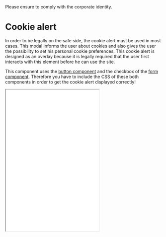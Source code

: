 <AlertInfo alertHeadline="Modifiable">
Please ensure to comply with the corporate identity.
</AlertInfo>

# Cookie alert

In order to be legally on the safe side, the cookie alert must be used in most cases. This modal informs the user about cookies and also gives the user the possibility to set his personal cookie preferences. This cookie alert is designed as an overlay because it is legally required that the user first interacts with this element before he can use the site.

This component uses the [button component](../Button/Button.md) and the checkbox of the [form component](../Form/Form.md). Therefore you have to include the CSS of these both components in order to get the cookie alert displayed correctly!

<ContentRack
    fields='
        "preview": {
            "src": "examples/CookieAlertExample.html",
            "type": "link"
        },
        "<html>":{
            "src": "examples/CookieAlertExample.html",
            "type": "content",
            "selector": "#app"
        }
    '
 />

<Iframe src="examples/CookieAlertExample.html" style="min-height: 28.5rem; max-height: 28.5rem;" title="Cookie alert" alt="CookieAlertExample" />

The cookie alert uses the `<dialog>` element. In order to get the correct styling applied to it, you have to use the `.cookie-alert` class.
This dialog element is the transparent black background. Inside this `<dialog>` element you should create a `<div>` with the class `.cookie-alert-modal` applied to it. This is the wrapper element for all the content elements of this component:

* title as a `<h2>` element with the class `.h5`.
* description as a `<p>` tag and the class `.cookie-alert-description`.
* more-details link `.cookie-alert-detail-link`.
* *accept all* cookies button.
* the cookie configuration collapsible `<div>` `.cookie-alert-configuration`.
  * the checkboxes wrapper `<div>` `.cookie-alert-configuration-settings`.
    * the labels of each checkbox `.cookie-alert-checkbox-label`.
  * the *accept configuration* button.

The detailed structure of this component can be seen in the above example. Best practice is to place the cookie alert component as the first element in the body of each page. Additionaly it is mandatory to place a link to your cookie-information page into the description text! **Be aware, that on the cookie-information page there shouldn't be any cookie-alert. Because otherwise the visitor is not able to read the information before accepting anything. Thus you should not save or use any cookies on this page because the visitor has not accepted anything.**

## Accessibility

Because this component is a legal requirement, special attention should be paid to good accessibility! One important thing is to not use a `<div>` but a `<dialog>` element to tell especially screenreaders that this element is an overlay which stays in front of other content. Also some aria-attributes should be added. The `aria-labelledby` and the `aria-describedby` attributes should reference to the appropriate element in the modal (title and description). Also the special `open` attribute of the `<dialog>` element should get set correctly. You can find a description of this html element on it's dedicated page on the [MDN web docs](https://developer.mozilla.org/de/docs/Web/HTML/Element/dialog). It's also a good practice to set the [role element](https://developer.mozilla.org/en-US/docs/Web/Accessibility/ARIA/Roles/dialog_role) (`role="dialog"`) for supporting browsers. The modal div (`.cookie-alert-modal`) has the attribute `aria-modal="true"` attatched to it.

For the collapsable cookie configuration at the bottom of the cookie dialog, you should add `aria-controls="id"`. The configuration (`.cookie-alert-configuration`) needs also some additional attributes for accessibility: `aria-controls="id"`, `aria-labelledby="id"`, `aria-expanded="false"`. What these attributes are doing can be read in the two examples [W3: dialog-modal](https://www.w3.org/TR/wai-aria-practices/examples/dialog-modal/dialog.html) and [W3: accordion](https://www.w3.org/TR/wai-aria-practices/examples/accordion/accordion.html).

To also get the correct tab order for users only using their keyboard or other tools, the tabindex of the *accept all* button should be set to `tabindex="1"` and all the other clickable elements of the cookie alert to `tabindex="2"`. So the user first must tab through the cookie alert, before accessing the website itself. The *accept all* button has tabindex 1 because this element should have the inital focus.

## JavaScript

With our JavaScript we have focused on the usage in [CookieBot](https://cookiebot.com/) because this is the most used tool by our users. Because of that we have written this component's JavaScript in the "old-fashioned" way with `ES5 syntax`. This way you can simply copy paste our JavaScript into your *CookieBot* console. But more to this further below.

To make your `HTML` work with our JavaScript, you have to apply the coorect `data-controller`s. Every element, that causes some JavaScript code execution needs one of the following attributes:

* the `<dialog>` element should have the attribute `data-controller="cookie-alert"` attatched to it.
* the more details link `.cookie-alert-detail-link` has the attribute `data-controller="cookie-alert/detail-link"`.
* for the *accept all* button `data-controller="cookie-alert/button/accept"`.
* the configuration element `.cookie-alert-configuration` needs the `data-controller="cookie-alert/configuration"` attribtue attatched.
* the *accept configuration* button has the attribute `data-controller="cookie-alert/button/configuration"`.
* the *close* buttons or links must have the attribute `data-controller="cookie-alert/button/close"`

Our JavaScript parses the elements with the above mentioned `data-attributes` and adds three click event listener to the two buttons (*accept all* and *accept configuration*) and to the *more details* link. These click event listeners implement some functionality like setting up the appropriate accessibility attributes or disabling the primary CTA button when showing more details.
The JavaScript of this component exposes three methods that can be used:

### Accept cookies

`window.cake.cookie.acceptCookies: function (optinPreferences, optinStatistics, optinMarketing) {…}`. This method simply saves the configuration set by the user. If the user for example clicks the *accept all* button, all three parameters are set to `true`:

```javascript
acceptAllButton.addEventListener ("click", function () {
    window.cake.cookie.acceptCookies (true, true, true);
});
```

### Show cookie alert

`window.cake.cookie.showCookieAlert: function () {…}`. With this method you can show the cookie alert and initialize all the event listeners needed by this component.

```javascript
window.cake.cookie.showCookieAlert (forcedFocus = true);
```

This method has also an optional property `forcedFocus`, which can force the customers browser to keep focus on the relevant elements of our cookie alert. This property is set to `true` as default but if `forcedFocus` is set to `false`, it will not change anything in the default focus handling of the browser.

### Hide cookie alert

`window.cake.cookie.hideCookieAlert: function () {…}` This method simply hides the cookie alert and removes all events added in the function above. **But please be sure to save the cookie configuration before with the first method mentioned!**

```javascript
window.cake.cookie.hideCookieAlert ();
```

## CookieBot integration

### Set up the template

We have developed our cookie alert especially for the [CookieBot website](https://cookiebot.com/). This means that this component also works with the [CookieBot console](https://manage.cookiebot.com/en/manage).

To set our component as your cookie-bot consent, just log into your [CookieBot console](https://manage.cookiebot.com/en/manage) and switch to the Domain group you'd like to adjust. In this dashboard you have to switch to the *Dialog* tab.
There you have to set the *Template* to `Custom` and the *Method* to `Explicit Consent` like in the following example. Depending on your language these fields could have a different name.

![Setting up the cookiebot templates](assets/cookiebot/dialog.png)

Afterwards you should be able to see 3 different textareas:

* HTML
* CSS
* JavaScript

You can simply copy our sourcecode templates from the textareas below into the appropriate field.

#### HTML

![CookieAlertHTML](examples/CookieAlertHTML.html)

#### CSS

To prevent doubled CSS code, the following CSS should only be entered into the Cookiebot console if the CSS has not already been included independently. This is the case if the `cake(.min).css` or `cake-cookiebot(.min).css` file was used.
Otherwise the CSS would be included twice, which increases the page load time. Simply add `/* NO CSS */` to the appropriate field. If this field is left empty, Cookiebot will apply their own stylings again.

![CookieAlertCSS](examples/CookieAlertCSS.html)

#### JavaScript

The following JavaScript should only be entered into the Cookiebot-Console if the js has not already been included independently. This is the case if the `cake(.min).js` or `cookieAlert(.min).js` file was used. **You should add `// NO JS` to the appropriate field to not load additional JavaScript from Cookiebot which will break the functionality.** If this field is left empty, Cookiebot will apply their own JavaScript again.

![CookieAlertJavaScript](examples/CookieAlertJavaScript.html)

_Brief notes_: If you include the JavaScript or CSS of the Cookiebot yourself and not through the Cookiebot Console, the preview function of the Console cannot be used. Instead, the functionality should be tested directly with the implementation.

In addition you have to adjust the `Name of function to show alert` and the `Name of function to hide alert` with the following values like in the screenshot below:

* Name of function to show alert: `window.cake.cookie.showCookieAlert`.
* Name of function to show alert without forcing the browser focus to stay on the exetended cookie alert: `window.cake.cookie.showCookieAlertWithoutForcedFocus`.
* Name of function to hide alert: `window.cake.cookie.hideCookieAlert`.

![Setting up the cookiebot function values](assets/cookiebot/functions.png)

### Set up the content

You can enter the content for our component as usual via the [CookieBot console](https://manage.cookiebot.com/en/manage). To do this, switch to the content tab and then create the texts, if not already done.

> #### Special exception when maintaining the content!
>
> But you have to pay attention to a special exception when maintaining the content! The field `Decline button text` is not the text for a reject button, but for the button `accept configuration`.
> This had to be solved this way, because CookieBot unfortunately does not allow any further individual text fields.

![Setting up the cookiebot content](assets/cookiebot/content.png)
